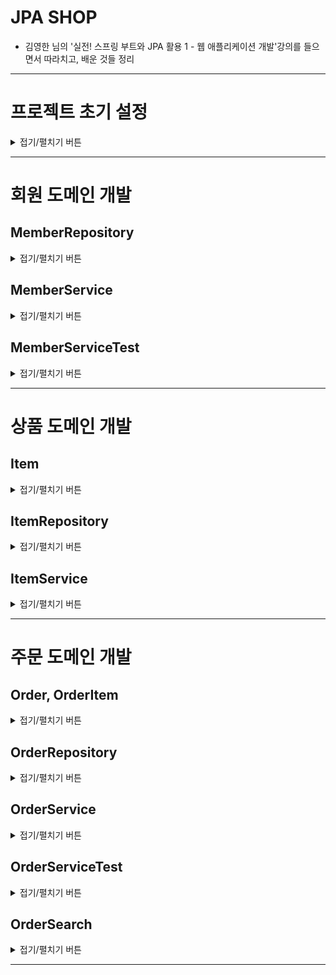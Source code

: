 
# JPA SHOP
- 김영한 님의 '실전! 스프링 부트와 JPA 활용 1 - 웹 애플리케이션 개발'강의를 들으면서 따라치고, 배운 것들 정리

---

# 프로젝트 초기 설정
<details>
<summary>접기/펼치기 버튼</summary>
<div markdown="1">

## 의존 라이브러리
```groovy
dependencies {
	implementation 'org.springframework.boot:spring-boot-starter-data-jpa'
	implementation 'org.springframework.boot:spring-boot-starter-thymeleaf'
	implementation 'org.springframework.boot:spring-boot-starter-validation'
	implementation 'org.springframework.boot:spring-boot-starter-web'
	implementation 'org.springframework.boot:spring-boot-devtools'

	// 쿼리 parameter를 로그로 남김
	implementation 'com.github.gavlyukovskiy:p6spy-spring-boot-starter:1.8.0'
	compileOnly 'org.projectlombok:lombok'
	runtimeOnly 'com.h2database:h2'
	annotationProcessor 'org.projectlombok:lombok'
	testImplementation 'org.springframework.boot:spring-boot-starter-test'
}
```
- `spring-web` : 웹
- `spring-devtools`
    - html 파일을 수정후 리컴파일만 해주면 서버 재시작 없이 view 파일 변경 가능
    - build - Recompile (Ctrl + shift + F9)
- thymeleaf : 템플릿엔진 타임리프
- `spring-data-jpa` : jpa
- `p6spy` : 쿼리 로그
- `lombok` : 각종 편의 어노테이션

## application.yml
```yaml
spring:
  datasource: # 데이터 소스
    url: jdbc:h2:tcp://localhost/~/jpashop # 실행 환경의 홈 디렉토리에 있는 jpashop을 uri로 함
    username: sa
    password:
    driver-class-name: org.h2.Driver

  jpa:
    hibernate:
      ddl-auto: create # 애플리케이션 실행 시점에 테이블을 drop하고, 다시 생성함.
    properties:
      hibernate:
#        show_sql: true # sout으로 하이버네이트 실행 SQL을 남기는 것인데, 후술할 logging으로 대체한다.
        format_sql: true # 보여지는 쿼리를 예쁘게 보여줌

logging:
  level:
    org.hibernate.SQL: debug # 하이버네이트 실행 SQL을 logger을 통해 남긴다.
    org.hibernate.type: trace  # 쿼리 parameter의 값을 로그로 남김. 배포환경에서는 사용하지 성능 상 문제가 있다면 사용할지 말지를 고민하는 것이 좋다.
```
- spring.datasource : 데이터 소스 설정
- spring.jpa.hibernate : 하이버네이트 설정
- logging.level : 로깅 레벨 설정
    - org.hibernate.SQL : 하이버네이트 실행 SQL을 logger로 남김
    - org.hibernate.type : 쿼리 paramter의 값을 로깅

</div>
</details>

---

# 회원 도메인 개발

## MemberRepository
<details>
<summary>접기/펼치기 버튼</summary>
<div markdown="1">

```java
@Repository
public class MemberRepository {

    @PersistenceContext
    private EntityManager em;
```
```java
@Repository
@RequiredArgsConstructor
public class MemberRepository {

    private final EntityManager em;
```
- `@Repository` : 스프링 빈으로 Repository 등록
- `@PersistenceContext` : 엔티티매니저 자동 주입
- 스프링데이터 JPA를 사용하면 EntityManager도 자동 의존관계주입 가능
- 기능
  - save : 회원 저장
  - findOne : 회원 조회(id로 단건 조회)
  - findAll : 회원 전체 조회
  - findByName : 이름으로 회원 조회

</div>
</details>

## MemberService
<details>
<summary>접기/펼치기 버튼</summary>
<div markdown="1">

```java
@Service
@RequiredArgsConstructor
@Transactional(readOnly = true) // 읽기 전용
public class MemberService {

    private final MemberRepository memberRepository;

    /**
     * 회원 가입
     */
    @Transactional // 변경
    public Long join(Member member) {
        validateDuplicateMember(member);
        memberRepository.save(member);
        return member.getId();
    }
```
- `@Transactional` : 트랜잭션, 영속성 컨텍스트. `readOnly = false`가 디폴트
  - `readOnly=true`
    - 데이터의 변경이 없는 읽기 전용 메서드에 사용. 영속성 컨텍스트를 플러시하지 않으므로 약간 성능 향상(읽기 전용에는 다 적용)
  - 데이터베이스 드라이버가 지원하면 DB에서는 성능 향상

</div>
</details>

## MemberServiceTest
<details>
<summary>접기/펼치기 버튼</summary>
<div markdown="1">

```java
@SpringBootTest
@Transactional
class MemberServiceTest {
```
- `@SpringBootTest` : 스프링부트 연동 테스트
- `@Transactional` : 테스트 종료 후 롤백
  - 롤백시키고 싶지 않으면 메서드에 `@RollBack(false)` 넣어주기
```yaml
#spring:
#  datasource: # 데이터 소스
#    url: jdbc:h2:mem:test # 스프링부트는 기본적으로 인메모리 테스트 DB를 사용
#    username: sa
#    password:
#    driver-class-name: org.h2.Driver
#
#  jpa:
#    hibernate:
#      ddl-auto: create-drop # 애플리케이션 실행 시점에 테이블을 drop하고, 다시 생성한 뒤 종료시점에 drop (테스트 - 스프링부트 디폴트)
#    properties:
#      hibernate:
##        show_sql: true # sout으로 하이버네이트 실행 SQL을 남기는 것인데, 후술할 logging으로 대체한다.
#        format_sql: true # 보여지는 쿼리를 예쁘게 보여줌

logging:
  level:
    org.hibernate.SQL: debug # 하이버네이트 실행 SQL을 logger을 통해 남긴다.
#    org.hibernate.type: trace  # 쿼리 parameter의 값을 로그로 남김. 배포환경에서는 사용하지 성능 상 문제가 있다면 사용할지 말지를 고민하는 것이 좋다.
```
- 인 메모리 테스트
  - `test/resources/application.yml`를 우선적으로 읽음.
    - 스프링은 디폴트로 인메모리 db를 사용
    - ddl-auto : create-drop을 기본 옵션으로 사용(drop - create - drop)

</div>
</details>

---

# 상품 도메인 개발

## Item

<details>
<summary>접기/펼치기 버튼</summary>
<div markdown="1">

```java
    //== 비즈니스 로직 ==/

    /**
     * stock 증가
     */
    public void addStockQuantity(int quantity) {
        this.stockQuantity += quantity;
    }

    /**
     * stock 감소
     */
    public void removeStock(int quantity) {
        int restStock = this.stockQuantity - quantity;

        if (restStock < 0) {
            throw new NotEnoughStockException("Need More Stock");
        }
        this.stockQuantity = restStock;
    }
```
- Item에 관한 비즈니스 로직은 Item 스스로가 책임질 수 있어야한다.
- Item의 상태 변화는 setter를 사용하기보다 의미있는 메서드를 작성하는 것이 객체지향적이다.

</div>
</details>

## ItemRepository
<details>
<summary>접기/펼치기 버튼</summary>
<div markdown="1">

```java
    public void save(Item item) {
        if (item.getId() == null) {
            em.persist(item);
        } else {
            em.merge(item);
        }
    }
```
- save
  - id가 없음 : 신규 상품
  - id가 있음 : 갱신?
- findOne : 단건 조회
- findAll : 전체 조회

</div>
</details>

## ItemService
<details>
<summary>접기/펼치기 버튼</summary>
<div markdown="1">

```java
    private final ItemRepository itemRepository;

    @Transactional
    public void saveItem(Item item) {
        itemRepository.save(item);
    }

    public Item findOne(Long itemId) {
        return itemRepository.findOne(itemId);
    }

    public List<Item> findItems() {
        return itemRepository.findAll();
    }
```
- 단순히 Repository에 위임

</div>
</details>

---

# 주문 도메인 개발

## Order, OrderItem
<details>
<summary>접기/펼치기 버튼</summary>
<div markdown="1">

### Order, OrderItem 생성 로직
```java
//== 생성 메서드 ==//
public static Order createOrder(Member member, Delivery delivery, OrderItem... orderItems) {
    Order order = new Order();
    order.setMember(member);
    order.setDelivery(delivery);

    for (OrderItem orderItem : orderItems) {
        order.addOrderItem(orderItem);
    }
    order.setStatus(OrderStatus.ORDER);
    order.setOrderDate(LocalDateTime.now());
    return order;
}
```
```java
//== 생성 메서드 ==//
public static OrderItem createOrderItem(Item item, int orderPrice, int count) {
    OrderItem orderItem = new OrderItem();
    orderItem.setItem(item);
    orderItem.setOrderPrice(orderPrice);
    orderItem.setCount(count);

    item.removeStock(count);
    return orderItem;
}
```
- 생성이 복잡한 클래스는 별도로 static 메서드로 생성
- 주문시 item의 상태도 변경된다.
  - item의 상태 변화가 의미있는 메서드로 정의되어 있어서, 관계 확인이 편리하다.

### Order, OrderItem 비즈니스 로직
```java
//== 비즈니스 로직 ==//

/**
 * 주문 취소
 */
public void cancleOrder() {
    if (delivery.getStatus() == DeliveryStatus.COMP) {
        throw new IllegalStateException("이미 배송완료된 상품은 취소가 불가능합니다.");
    }
    this.setStatus(OrderStatus.CANCEL);

    for (OrderItem orderItem : orderItems) {
        orderItem.cancel();
    }
}

/**
 * 전체 주문가격 조회
 */
public int getTotalPrice() {
    return orderItems.stream()
            .mapToInt(OrderItem::getTotalPrice)
            .sum();
}
```
```java
//== 비즈니스 로직 ==//

/**
 * 주문 취소
 */
public void cancel() {
    getItem().addStockQuantity(count);
}

/**
 * 주문상품 전체 가격 조회
 */
public int getTotalPrice() {
    return getOrderPrice() * getCount();
}
```
- 주문 취소
- 주문 가격 조회

</div>
</details>

## OrderRepository
<details>
<summary>접기/펼치기 버튼</summary>
<div markdown="1">

```java
@Repository
@RequiredArgsConstructor
public class OrderRepository {
    
    private final EntityManager em;
    
    public void save(Order order) {
        em.persist(order);
    }
    
    public Order findOne(Long id) {
        return em.find(Order.class, id);
    }
    
    //TODO
    // public List<Order> findAll(OrderSearch orderSearch) {}
    
}
```
- 주문 등록
- 주문 단건 조회
- TODO : 주문목록 필터링 조회

</div>
</details>

## OrderService
<details>
<summary>접기/펼치기 버튼</summary>
<div markdown="1">

### 주문 생성
```java
    @Transactional
    public Long order(Long memberId, Long itemId, int count) {

        // 엔티티 조회
        Member member = memberRepository.findOne(memberId);
        Item item = itemRepository.findOne(itemId);

        // 배송정보 생성
        Delivery delivery = new Delivery();
        delivery.setAddress(member.getAddress());
        delivery.setStatus(DeliveryStatus.READY);

        // 주문상품 생성
        OrderItem orderItem = OrderItem.createOrderItem(item, item.getPrice(), count);

        // 주문 생성
        Order order = Order.createOrder(member, delivery, orderItem);

        // 주문 저장
        orderRepository.save(order);
        return order.getId();
    }
```
### 주문 취소
```java
@Transactional
public void cancelOrder(Long orderId) {

    // 주문 엔티티 조회
    Order order = orderRepository.findOne(orderId);

    // 주문 취소
    order.cancelOrder();
}
```
- 도메인 모델 패턴 : 엔티티가 비즈니스 로직을 가지고, 객체 지향의 특성을 적극 활용하는 것 
  - 비즈니스 로직 대부분이 '도메인'에 있음.
  - 서비스 계층은 단순히 엔티티에 필요한 요청을 위임하는 역할
- 트랜잭션 스크립트 패턴 : 엔티티에 비즈니스 로직이 거의 없고, 서비스 계층에서 대부분의 비즈니스 로직을 처리
- 우열을 가릴 수 없고 실무에서는 양쪽을 모두 쓴다고는 함.
  - JPA 위주 개발의 경우 주로 도메인 모델 패턴
  - JdbcTemplate, MyBatis 위주 개발의 경우 주로 트랜잭션 스크립트 패턴

</div>
</details>

## OrderServiceTest
<details>
<summary>접기/펼치기 버튼</summary>
<div markdown="1">

```java
@SpringBootTest
@Transactional
class OrderServiceTest {

    @Autowired
    private EntityManager em;

    @Autowired
    private OrderService orderService;

    @Autowired
    private OrderRepository orderRepository;
```
- 단순히 order 생성에 필요한 member, item은 em을 통해 가져오도록 함
- 서비스 로직 하나를 테스트하기 위해 DB까지 연동해서 갖고오는 관점에선 좋은 테스트가 아님. 단위 테스트를 지향하자.
  - 도메인 따로.
  - 레포지토리 따로.
  - 독립적으로 서비스 따로.

</div>
</details>

## OrderSearch
<details>
<summary>접기/펼치기 버튼</summary>
<div markdown="1">

```java
    public List<Order> findAllByCriteria(OrderSearch orderSearch) {
        CriteriaBuilder cb = em.getCriteriaBuilder();
        CriteriaQuery<Order> cq = cb.createQuery(Order.class);
        Root<Order> o = cq.from(Order.class);
        Join<Order, Member> m = o.join("member", JoinType.INNER); //회원과 조인
        List<Predicate> criteria = new ArrayList<>();

        //주문 상태 검색
        if (orderSearch.getOrderStatus() != null) {
            Predicate status = cb.equal(o.get("status"),
                    orderSearch.getOrderStatus());
            criteria.add(status);
        }
        
        //회원 이름 검색
        if (StringUtils.hasText(orderSearch.getMemberName())) {
            Predicate name =
                    cb.like(m.<String>get("name"), "%" +
                            orderSearch.getMemberName() + "%");
            criteria.add(name);
        }
        cq.where(cb.and(criteria.toArray(new Predicate[criteria.size()])));
        TypedQuery<Order> query = em.createQuery(cq).setMaxResults(1000); // 최대 1000건
        return query.getResultList();
    }
```
- JPA Criteria는 JPA 표준 스펙이지만 실무에서 사용하기에 너무 복잡
- QueryDSL로 동적 쿼리를 다뤄보자.

</div>
</details>

---
